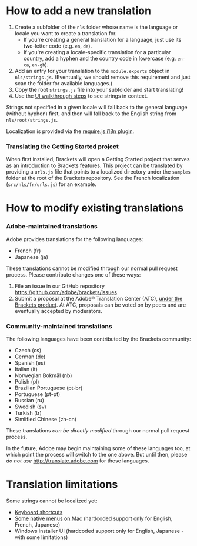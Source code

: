 # How to add a new translation

1. Create a subfolder of the `nls` folder whose name is the language or locale you want to
   create a translation for.
    * If you're creating a general translation for a language, just use its two-letter code 
      (e.g. `en`, `de`).
    * If you're creating a locale-specific translation for a particular country, add a hyphen 
      and the country code in lowercase (e.g. `en-ca`, `en-gb`).
2. Add an entry for your translation to the `module.exports` object in `nls/strings.js`.
   (Eventually, we should remove this requirement and just scan the folder for available languages.)
3. Copy the root `strings.js` file into your subfolder and start translating!
4. Use the [UI walkthrough steps](https://github.com/adobe/brackets/wiki/Localization-Tests) to
   see strings in context.

Strings not specified in a given locale will fall back to the general language (without hyphen)
first, and then will fall back to the English string from `nls/root/strings.js`.

Localization is provided via the [require.js i18n plugin](http://requirejs.org/docs/api.html#i18n).

### Translating the Getting Started project

When first installed, Brackets will open a Getting Started project that serves
as an introduction to Brackets features. This project can be translated by 
providing a ``urls.js`` file that points to a localized directory under the
``samples`` folder at the root of the Brackets repository. See the French
localization (`src/nls/fr/urls.js`) for an example.


# How to modify existing translations

### Adobe-maintained translations

Adobe provides translations for the following languages:

* French (fr)
* Japanese (ja)

These translations cannot be modified through our normal pull request
process. Please contribute changes one of these ways:

1. File an issue in our GitHub repository
   https://github.com/adobe/brackets/issues
2. Submit a proposal at the Adobe® Translation Center (ATC), [under the Brackets
   product](http://bit.ly/TranslateBrackets). At ATC, proposals can be voted on
   by peers and are eventually accepted by moderators.

### Community-maintained translations

The following languages have been contributed by the Brackets community:

* Czech (cs)
* German (de)
* Spanish (es)
* Italian (it)
* Norwegian Bokmål (nb)
* Polish (pl)
* Brazilian Portuguese (pt-br)
* Portuguese (pt-pt)
* Russian (ru)
* Swedish (sv)
* Turkish (tr)
* Simlified Chinese (zh-cn)

These translations _can be directly modified_ through our normal pull request
process.

In the future, Adobe may begin maintaining some of these languages too, at which
point the process will switch to the one above. But until then, please _do not
use_ http://translate.adobe.com for these languages.


# Translation limitations

Some strings cannot be localized yet:

* [Keyboard shortcuts](https://trello.com/c/4k2yalBd)
* [Some native menus on Mac](https://trello.com/c/0IsE7q02) (hardcoded support only for English, French, Japanese)
* Windows installer UI (hardcoded support only for English, Japanese - with some limitations)
